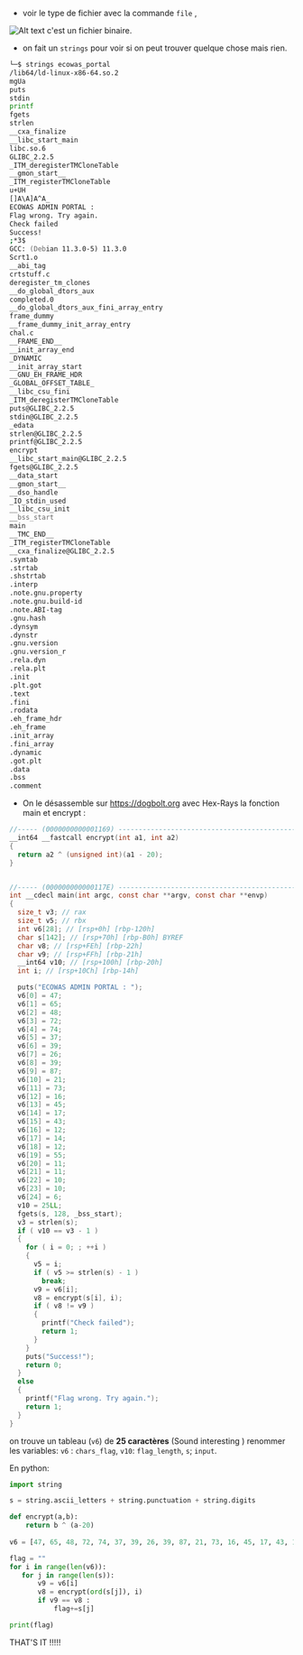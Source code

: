 
- voir le type de fichier avec la commande `file` , 


<img title="file command" alt="Alt text" src="CTF/Hackerlab2k22/screenshots/file_result.png">
c'est un fichier binaire.


- on fait un `strings` pour voir si on peut trouver quelque chose mais  rien.
``` zsh
└─$ strings ecowas_portal      
/lib64/ld-linux-x86-64.so.2
mgUa
puts
stdin
printf
fgets
strlen
__cxa_finalize
__libc_start_main
libc.so.6
GLIBC_2.2.5
_ITM_deregisterTMCloneTable
__gmon_start__
_ITM_registerTMCloneTable
u+UH
[]A\A]A^A_
ECOWAS ADMIN PORTAL : 
Flag wrong. Try again.
Check failed
Success!
;*3$
GCC: (Debian 11.3.0-5) 11.3.0
Scrt1.o
__abi_tag
crtstuff.c
deregister_tm_clones
__do_global_dtors_aux
completed.0
__do_global_dtors_aux_fini_array_entry
frame_dummy
__frame_dummy_init_array_entry
chal.c
__FRAME_END__
__init_array_end
_DYNAMIC
__init_array_start
__GNU_EH_FRAME_HDR
_GLOBAL_OFFSET_TABLE_
__libc_csu_fini
_ITM_deregisterTMCloneTable
puts@GLIBC_2.2.5
stdin@GLIBC_2.2.5
_edata
strlen@GLIBC_2.2.5
printf@GLIBC_2.2.5
encrypt
__libc_start_main@GLIBC_2.2.5
fgets@GLIBC_2.2.5
__data_start
__gmon_start__
__dso_handle
_IO_stdin_used
__libc_csu_init
__bss_start
main
__TMC_END__
_ITM_registerTMCloneTable
__cxa_finalize@GLIBC_2.2.5
.symtab
.strtab
.shstrtab
.interp
.note.gnu.property
.note.gnu.build-id
.note.ABI-tag
.gnu.hash
.dynsym
.dynstr
.gnu.version
.gnu.version_r
.rela.dyn
.rela.plt
.init
.plt.got
.text
.fini
.rodata
.eh_frame_hdr
.eh_frame
.init_array
.fini_array
.dynamic
.got.plt
.data
.bss
.comment
```

- On le désassemble sur https://dogbolt.org avec  Hex-Rays
la fonction main  et encrypt :
``` C
//----- (0000000000001169) ----------------------------------------------------
__int64 __fastcall encrypt(int a1, int a2)
{
  return a2 ^ (unsigned int)(a1 - 20);
}


//----- (000000000000117E) ----------------------------------------------------
int __cdecl main(int argc, const char **argv, const char **envp)
{
  size_t v3; // rax
  size_t v5; // rbx
  int v6[28]; // [rsp+0h] [rbp-120h]
  char s[142]; // [rsp+70h] [rbp-B0h] BYREF
  char v8; // [rsp+FEh] [rbp-22h]
  char v9; // [rsp+FFh] [rbp-21h]
  __int64 v10; // [rsp+100h] [rbp-20h]
  int i; // [rsp+10Ch] [rbp-14h]

  puts("ECOWAS ADMIN PORTAL : ");
  v6[0] = 47;
  v6[1] = 65;
  v6[2] = 48;
  v6[3] = 72;
  v6[4] = 74;
  v6[5] = 37;
  v6[6] = 39;
  v6[7] = 26;
  v6[8] = 39;
  v6[9] = 87;
  v6[10] = 21;
  v6[11] = 73;
  v6[12] = 16;
  v6[13] = 45;
  v6[14] = 17;
  v6[15] = 43;
  v6[16] = 12;
  v6[17] = 14;
  v6[18] = 12;
  v6[19] = 55;
  v6[20] = 11;
  v6[21] = 11;
  v6[22] = 10;
  v6[23] = 10;
  v6[24] = 6;
  v10 = 25LL;
  fgets(s, 128, _bss_start);
  v3 = strlen(s);
  if ( v10 == v3 - 1 )
  {
    for ( i = 0; ; ++i )
    {
      v5 = i;
      if ( v5 >= strlen(s) - 1 )
        break;
      v9 = v6[i];
      v8 = encrypt(s[i], i);
      if ( v8 != v9 )
      {
        printf("Check failed");
        return 1;
      }
    }
    puts("Success!");
    return 0;
  }
  else
  {
    printf("Flag wrong. Try again.");
    return 1;
  }
} 
```

on trouve un tableau (`v6`) de **25 caractères** (Sound interesting )
renommer les variables: 
 `v6` : `chars_flag`, `v10`: `flag_length`, `s`; `input`.
 
 En python:
 
 ``` python
import string 

s = string.ascii_letters + string.punctuation + string.digits 
 
def encrypt(a,b): 
	 return b ^ (a-20) 
	 
v6 = [47, 65, 48, 72, 74, 37, 39, 26, 39, 87, 21, 73, 16, 45, 17, 43, 12, 14, 12, 55, 11, 11, 10, 10,6] 

flag = "" 
for i in range(len(v6)): 
	for j in range(len(s)): 
		v9 = v6[i] 
		v8 = encrypt(ord(s[j]), i)  
		if v9 == v8 : 
			flag+=s[j]

print(flag)
```

THAT'S IT !!!!! 
